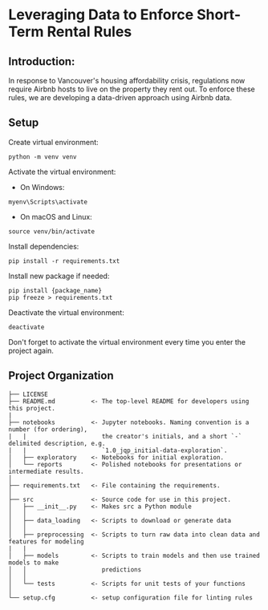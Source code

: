 # Leveraging Data to Enforce Short-Term Rental Rules

## Introduction:
In response to Vancouver's housing affordability crisis, regulations now require Airbnb hosts to live on the property they rent out. To enforce these rules, we are developing a data-driven approach using Airbnb data.


## Setup

Create virtual environment:

```
python -m venv venv
```

Activate the virtual environment:
* On Windows:
```
myenv\Scripts\activate
```
* On macOS and Linux:

```
source venv/bin/activate
```

Install dependencies:

```
pip install -r requirements.txt
```

Install new package if needed:

```
pip install {package_name}
pip freeze > requirements.txt
```

Deactivate the virtual environment:
```
deactivate
```

Don't forget to activate the virtual environment every time you enter the project again.

## Project Organization
```
├── LICENSE
├── README.md          <- The top-level README for developers using this project.
|
├── notebooks          <- Jupyter notebooks. Naming convention is a number (for ordering),
|   |                     the creator's initials, and a short `-` delimited description, e.g.
|   |                     `1.0_jqp_initial-data-exploration`.
│   ├── exploratory    <- Notebooks for initial exploration.
│   └── reports        <- Polished notebooks for presentations or intermediate results.
│
├── requirements.txt   <- File containing the requirements.
│
├── src                <- Source code for use in this project.
│   ├── __init__.py    <- Makes src a Python module
│   │
│   ├── data_loading   <- Scripts to download or generate data
│   │
│   ├── preprocessing  <- Scripts to turn raw data into clean data and features for modeling
|   |
│   ├── models         <- Scripts to train models and then use trained models to make
│   │                     predictions
│   │
│   └── tests          <- Scripts for unit tests of your functions
│
└── setup.cfg          <- setup configuration file for linting rules